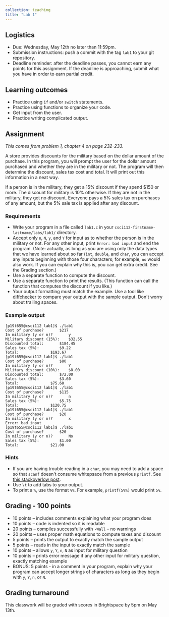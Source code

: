 ```yaml
---
collection: teaching
title: "Lab 1"
---
```


## Logistics
* Due: Wednesday, May 12th no later than 11:59pm.
* Submission instructions: push a commit with the tag `lab1` to your git
	repository.
* Deadline reminder: after the deadline passes, you cannot earn any points for
	this assignment. If the deadline is approaching, submit what you have in
	order to earn partial credit.

## Learning outcomes
* Practice using `if` and/or `switch` statements.
* Practice using functions to organize your code.
* Get input from the user.
* Practice writing complicated output.

## Assignment

*This comes from problem 1, chapter 4 on page 232-233.*

A store provides discounts for the military based on the dollar amount of the
purchase.
In this program, you will prompt the user for the dollar amount purchased and whether they are in the military or not.
The program will then determine the discount, sales tax cost and total.
It will print out this information in a neat way.

If a person is in the military, they get a 15% discount if they spend $150 or more.
The discount for military is 10% otherwise.
If they are not in the military, they get no discount. Everyone pays a 5% sales
tax on purchases of any amount, but the 5% sale tax is applied after any
discount.

### Requirements
* Write your program in a file called `lab1.c` in your
	`csci112-firstname-lastname/labs/lab1/` directory.
* Accept only `n`, `N`, `y`, and `Y` for input as to whether the person is in
	the military or not. For any other input, print `Error: bad input` and end
	the program. (Note: actually, as long as you are using only the data types
	that we have learned about so far (`int`, `double`, and `char`,
	you can accept any inputs beginning with
	those four characters; for example, `no` would also work. If you can
	explain why this is, you can get extra credit. See the Grading section.)
* Use a separate function to compute the discount.
* Use a separate function to print the results. (This function can call the
	function that computes the discount if you like.)
* Your output formatting must match the example. Use a tool like
	[diffchecker](https://www.diffchecker.com/) to compare your output with the sample
	output. Don't worry about trailing spaces.

### Example output
```
[p19t655@csci112 lab1]$ ./lab1
Cost of purchase?		$217
In military (y or n)?		y
Military discount (15%):	$32.55
Discounted total:		$184.45
Sales tax (5%):			$9.22
Total:				$193.67
[p19t655@csci112 lab1]$ ./lab1
Cost of purchase?		$80
In military (y or n)?		Y
Military discount (10%):	$8.00
Discounted total:		$72.00
Sales tax (5%):			$3.60
Total:				$75.60
[p19t655@csci112 lab1]$ ./lab1
Cost of purchase?		$115
In military (y or n)?		n
Sales tax (5%):			$5.75
Total:				$120.75
[p19t655@csci112 lab1]$ ./lab1
Cost of purchase?		$20
In military (y or n)?		x
Error: bad input
[p19t655@csci112 lab1]$ ./lab1
Cost of purchase?		$20
In military (y or n)?		No
Sales tax (5%):			$1.00
Total:				$21.00
```

### Hints
* If you are having trouble reading in a `char`, you may need to add a space so
	that `scanf` doesn't consume whitepsace from a previous `printf`. See [this
	stackoverlow
	post](https://stackoverflow.com/questions/13542055/how-to-do-scanf-for-single-char-in-c/13543113).
* Use `\t` to add tabs to your output.
* To print a `%`, use the format `%%`. For example, `printf(5%%)` would print
	`5%`.

## Grading - 100 points
* 10 points – includes comments explaining what your program does
* 10 points – code is indented so it is readable
* 20 points – compiles successfully with `-Wall` – no warnings
* 20 points – uses proper math equations to compute taxes and discount
* 5 points – prints the output to exactly match the sample output
* 5 points – reads in the input to exactly match the sample
* 10 points – allows `y`, `Y`, `n`, `N` as input for military question
* 10 points – prints error message if any other input for military question, exactly matching example
* BONUS: 5 points - in a comment in your program, explain why your program can
	accept longer strings of characters as long as they begin with `y`, `Y`,
	`n`, or `N`.

## Grading turnaround
This classwork will be graded with scores in Brightspace by 5pm on May 13th.

